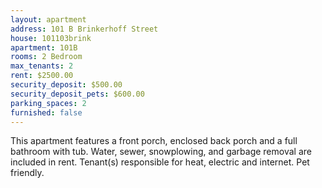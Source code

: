 ```yaml
---
layout: apartment
address: 101 B Brinkerhoff Street
house: 101103brink
apartment: 101B
rooms: 2 Bedroom
max_tenants: 2
rent: $2500.00
security_deposit: $500.00
security_deposit_pets: $600.00
parking_spaces: 2
furnished: false
---
```


This apartment features a front porch, enclosed back porch and a full
bathroom with tub. Water, sewer, snowplowing, and garbage removal are
included in rent. Tenant(s) responsible for heat, electric and internet.
Pet friendly.